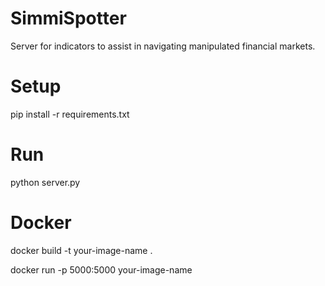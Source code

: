 # SimmiSpotter
Server for indicators to assist in navigating manipulated financial markets.

# Setup
pip install -r requirements.txt

# Run
python server.py

# Docker
docker build -t your-image-name .

docker run -p 5000:5000 your-image-name
